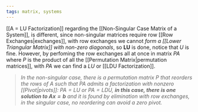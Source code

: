 ```yaml
---
tags: matrix, systems
---
```

[[A = LU Factorization]] regarding the [[Non-Singular Case Matrix of a System]], is different, since non-singular matrices require row [[Row Exchanges|exchanges]], with row exchanges we cannot *form a [[Lower Triangular Matrix]] with non-zero diagonals*, so **LU** is done, notice that $U$ is fine.
However, by perfoming the row exchanges all at once in matrix $PA$ where $P$ is the product of all the [[Permutation Matrix|permutation matrices]], with $PA$ we can find a $LU$ or [[LDU Factorization]].

> *In the non-singular case, there is a permutation matrix $P$ that reorders the rows of $A$ such that $PA$ admits a factorization with nonzero [[Pivot|pivots]]: $PA= LU$ or $PA = LDU$, **in this case, there is one solution to $Ax = b$** and it is found by elimination with row exchanges, in the singular case, no reordering can avoid a zero pivot.*



